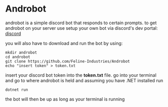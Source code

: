 # Androbot
androbot is a simple discord bot that responds to certain prompts.
to get androbot on your server use setup your own bot
via discord's dev portal:
[discord](https://discord.com/developers)

you will also have to download and run the bot by using:
```
mkdir androbot
cd androbot
git clone https://github.com/Feline-Industries/Androbot
echo "insert token" > token.txt
```
insert your discord bot token into the **token.txt** file.
go into your terminal and go to where androbot is held
and assuming you have .NET installed run
```
dotnet run
```

the bot will then be up as long as your terminal is running
